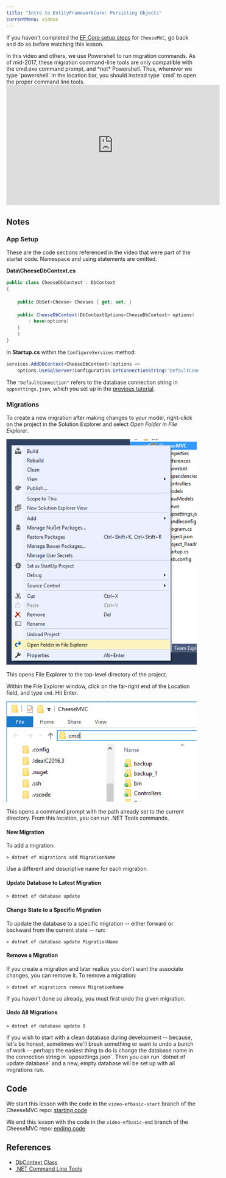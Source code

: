 ```yaml
---
title: "Intro to EntityFrameworkCore: Persisting Objects"
currentMenu: videos
---
```


If you haven't completed the [EF Core setup steps](../../class-prep/12/setup.html) for `CheeseMVC`, go back and do so before watching this lesson.

<aside class="aside-warning" markdown="1">
In this video and others, we use Powershell to run migration commands. As of mid-2017, these migration command-line tools are only compatible with the cmd.exe command prompt, and *not* Powershell. Thus, whenever we type `powershell` in the location bar, you should instead type `cmd` to open the proper command line tools.
</aside>

<div class="youtube-wrapper"><iframe width="560" height="315" src="https://www.youtube.com/embed/MxUOP2NPiEo" frameborder="0" allowfullscreen></iframe></div>

## Notes

### App Setup

These are the code sections referenced in the video that were part of the starter code. Namespace and using statements are omitted.

**Data\CheeseDbContext.cs**

```csharp
public class CheeseDbContext : DbContext
{

    public DbSet<Cheese> Cheeses { get; set; }

    public CheeseDbContext(DbContextOptions<CheeseDbContext> options)
        : base(options)
    {
    }
}
```

In **Startup.cs** within the `ConfigureServices` method:

```csharp
services.AddDbContext<CheeseDbContext>(options =>
    options.UseSqlServer(Configuration.GetConnectionString("DefaultConnection")));
```

The `"DefaultConnection"` refers to the database connection string in `appsettings.json`, which you set up in the [previous tutorial](../../class-prep/12/setup.html).

### Migrations

To create a new migration after making changes to your model, right-click on the project in the Solution Explorer and select *Open Folder in File Explorer*.

<img alt="Open Folder in File Explorer" src="images/open-folder.png" style="width:500px;" />

This opens File Explorer to the top-level directory of the project.

Within the File Explorer window, click on the far-right end of the Location field, and type `cmd`. Hit Enter.

<img alt="Run cmd.exe" src="images/cmd-file-explorer.png" style="width:500px;" />

This opens a command prompt with the path already set to the current directory. From this location, you can run .NET Tools commands.

#### New Migration

To add a migration:

```nohighlight
> dotnet ef migrations add MigrationName
```

Use a different and descriptive name for each migration.

#### Update Database to Latest Migration

```nohighlight
> dotnet ef database update
```

#### Change State to a Specific Migration

To update the database to a specific migration -- either forward or backward from the current state -- run:

```nohighlight
> dotnet ef database update MigrationName
```

#### Remove a Migration

If you create a migration and later realize you don't want the associate changes, you can remove it. To remove a migration:

```nohighlight
> dotnet ef migrations remove MigrationName
```

If you haven't done so already, you must first undo the given migration.

#### Undo All Migrations

```nohighlight
> dotnet ef database update 0
```

<aside class="aside-pro-tip" markdown="1">
If you wish to start with a clean database during development -- because, let's be honest, sometimes we'll break something or want to undo a bunch of work -- perhaps the easiest thing to do is change the database name in the connection string in `appsettings.json`. Then you can run `dotnet ef update database` and a new, empty database will be set up with all migrations run.
</aside>

## Code

We start this lesson with the code in the `video-efbasic-start` branch of the CheeseMVC repo: [starting code](https://github.com/LaunchCodeEducation/CheeseMVC/tree/video-efbasic-start)

We end this lesson with the code in the `video-efbasic-end` branch of the CheeseMVC repo: [ending code](https://github.com/LaunchCodeEducation/CheeseMVC/tree/video-efbasic-end)

## References

* [DbContext Class](https://docs.microsoft.com/en-us/ef/core/api/microsoft.entityframeworkcore.dbcontext#Microsoft_EntityFrameworkCore_DbContext)
* [.NET Command Line Tools](https://docs.microsoft.com/en-us/ef/core/miscellaneous/cli/dotnet)
